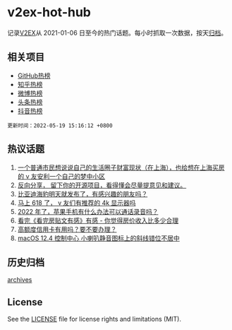 # v2ex-hot-hub

 记录[V2EX](https://www.v2ex.com/)从 2021-01-06 日至今的热门话题。每小时抓取一次数据，按天[归档](archives)。
 
 ## 相关项目

- [GitHub热榜](https://github.com/snaildev/github-hot-hub)
- [知乎热榜](https://github.com/snaildev/zhihu-hot-hub)
- [微博热榜](https://github.com/snaildev/weibo-hot-hub)
- [头条热榜](https://github.com/snaildev/toutiao-hot-hub)
- [抖音热榜](https://github.com/snaildev/douyin-hot-hub)


 `更新时间：2022-05-19 15:16:12 +0800`

## 热议话题

1. [一个普通市民想说说自己的生活圈子财富现状（在上海），也给想在上海买房的 v 友安利一个自己的梦中小区](https://www.v2ex.com/t/853826)
1. [反向分享， 留下你的开源项目，看得懂会尽量提意见和建议。](https://www.v2ex.com/t/853756)
1. [比亚迪海豹明天就发布了，有感兴趣的朋友吗？](https://www.v2ex.com/t/853870)
1. [马上 618 了， v 友们有推荐的 4k 显示器吗](https://www.v2ex.com/t/853842)
1. [2022 年了，苹果手机有什么办法可以通话录音吗？](https://www.v2ex.com/t/853784)
1. [看完《看完房贴文有感》有感 - 你觉得房价收入比多少合理](https://www.v2ex.com/t/853814)
1. [高额度信用卡有用吗？要不要办理？](https://www.v2ex.com/t/853761)
1. [macOS 12.4 控制中心 小喇叭静音图标上的斜线错位不居中](https://www.v2ex.com/t/853864)

## 历史归档

[archives](archives)

## License

See the [LICENSE](LICENSE) file for license rights and limitations (MIT).
